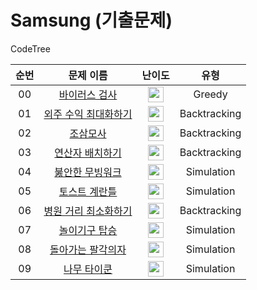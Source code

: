 # Samsung (기출문제)

CodeTree

|          순번          |        문제 이름         |         난이도          |          유형          |  
| :-----: | :-----: | :-----: | :-----: |  
| 00 | <a href="https://www.codetree.ai/training-field/frequent-problems/problems/virus-detector" target="_blank">바이러스 검사</a> | <img height="25px" width="25px" src="https://static.solved.ac/tier_small/4.svg"/> | Greedy |
| 01 | <a href="https://www.codetree.ai/training-field/frequent-problems/problems/max-of-outsourcing-profit" target="_blank">외주 수익 최대화하기</a> | <img height="25px" width="25px" src="https://static.solved.ac/tier_small/8.svg"/> | Backtracking |
| 02 | <a href="https://www.codetree.ai/training-field/frequent-problems/problems/three-at-dawn-and-four-at-dusk" target="_blank">조삼모사</a> | <img height="25px" width="25px" src="https://static.solved.ac/tier_small/9.svg"/> | Backtracking |
| 03 | <a href="https://www.codetree.ai/training-field/frequent-problems/problems/arrange-operator" target="_blank">연산자 배치하기</a> | <img height="25px" width="25px" src="https://static.solved.ac/tier_small/10.svg"/> | Backtracking |
| 04 | <a href="https://www.codetree.ai/training-field/frequent-problems/problems/unstable-moving-walk" target="_blank">붏안한 무빙워크</a> | <img height="25px" width="25px" src="https://static.solved.ac/tier_small/11.svg"/> | Simulation |
| 05 | <a href="https://www.codetree.ai/training-field/frequent-problems/problems/toast-eggmold" target="_blank">토스트 계란틀</a> | <img height="25px" width="25px" src="https://static.solved.ac/tier_small/11.svg"/> | Simulation |
| 06 | <a href="https://www.codetree.ai/training-field/frequent-problems/problems/min-of-hospital-distance" target="_blank">병원 거리 최소화하기</a> | <img height="25px" width="25px" src="https://static.solved.ac/tier_small/11.svg"/> | Backtracking |
| 07 | <a href="https://www.codetree.ai/training-field/frequent-problems/problems/go-on-the-rides" target="_blank">놀이기구 탑승</a> | <img height="25px" width="25px" src="https://static.solved.ac/tier_small/11.svg"/> | Simulation |
| 08 | <a href="https://www.codetree.ai/training-field/frequent-problems/problems/rounding-eight-angle" target="_blank">돌아가는 팔각의자</a> | <img height="25px" width="25px" src="https://static.solved.ac/tier_small/11.svg"/> | Simulation |
| 09 | <a href="https://www.codetree.ai/training-field/frequent-problems/problems/tree-tycoon" target="_blank">나무 타이쿤</a> | <img height="25px" width="25px" src="https://static.solved.ac/tier_small/11.svg"/> | Simulation |